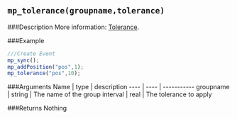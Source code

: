 ``mp_tolerance(groupname,tolerance)``
--------------

###Description
More information: [Tolerance](concepts/tolerance).

###Example

```javascript
///Create Event
mp_sync();
mp_addPosition("pos",1);
mp_tolerance("pos",10);
```

###Arguments
Name | type | description
---- | ---- | -----------
groupname | string | The name of the group
interval | real | The tolerance to apply

###Returns
Nothing